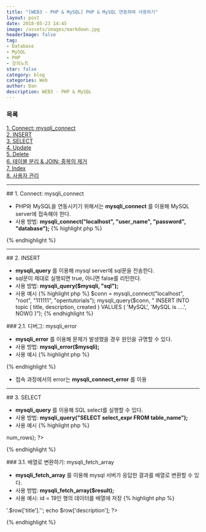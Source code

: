 ```yaml
---
title: "[WEB3 - PHP & MySQL] PHP & MySQL 연동하여 사용하기"
layout: post
date: 2018-05-23 14:45
image: /assets/images/markdown.jpg
headerImage: false
tag:
- Database
- MySQL
- PHP
- 강의노트
star: false
category: blog
categories: Web
author: Dan
description: WEB3 - PHP & MySQL
---
```

### 목록
<a href="#one">1. Connect: mysqli_connect</a><br>
<a href="#two">2. INSERT</a><br>
<a href="#three">3. SELECT</a><br>
<a href="#four">4. Update</a><br>
<a href="#five">5. Delete</a><br>
<a href="#six">6. 테이블 분리 & JOIN: 중복의 제거</a><br>
<a href="#seven">7. Index</a><br>
<a href="#eight">8. 사용자 관리</a><br>

---
<div id="one"></div>
## 1. Connect: mysqli_connect

* PHP와 MySQL을 연동시키기 위해서는 **mysqli_connect** 를 이용해 MySQL server에 접속해야 한다.
* 사용 방법: <span class="evidence-purple">**mysqli_connect("localhost", "user_name", "password", "database");**</span>
{% highlight php %}
<?php
mysqli_connect("localhost", "root", "111111", "opentutorials");
?>
{% endhighlight %}

---
<div id="two"></div>
## 2. INSERT

* **mysqli_query** 를 이용해 mysql server에 sql문을 전송한다.
* sql문이 제대로 실행되면 true, 아니면 false를 리턴한다.
* 사용 방법: <span class="evidence-purple">**mysqli_query($mysqli, "sql");**<span>
* 사용 예시
{% highlight php %}
$conn = mysqli_connect("localhost", "root", "111111", "opentutorials");
mysqli_query($conn, "
    INSERT INTO topic (
        title,
        description,
        created
    ) VALUES (
        'MySQL',
        'MySQL is ....',
        NOW()
    )");
{% endhighlight %}

<div class="breaker"></div>
### 2.1. 디버그: mysqli_error

* **mysqli_error** 를 이용해 문제가 발생했을 경우 원인을 규명할 수 있다.
* 사용 방법: <span class="evidence-purple">**mysqli_error($mysqli);**</span>
* 사용 예시
{% highlight php %}
<?php
$conn = mysqli_connect("localhost", "root", "111111", "opentutorials");
$sql  = "
    INSER INTO topic (
        title,
        description,
        created
    ) VALUES (
        'MySQL',
        'MySQL is ....',
        NOW()
    )";
$result = mysqli_query($conn, $sql);
if($result === false){
    echo mysqli_error($conn);
}
?>
{% endhighlight %}

* 접속 과정에서의 error는 **mysqli_connect_error** 를 이용

---
<div id="three"></div>
## 3. SELECT

* **mysqli_query** 를 이용해 SQL select를 실행할 수 있다.
* 사용 방법: <span class="evidence-purple">**mysqli_query("SELECT select_expr FROM table_name");**<span>
* 사용 예시
{% highlight php %}
<?php
$conn = mysqli_connect(
  'localhost',
  'root',
  '111111',
  'opentutorials');
$sql = "SELECT * FROM topic";
$result = mysqli_query($conn, $sql);
var_dump($result->num_rows);
?>
{% endhighlight %}

<div class="breaker"></div>
### 3.1. 배열로 변환하기: mysqli_fetch_array

* **mysqli_fetch_array** 를 이용해 mysql 서버가 응답한 결과를 배열로 변환할 수 있다.
* 사용 방법: <span class="evidence-purple">**mysqli_fetch_array($result);**</span>
* 사용 예시: id = 19인 행의 데이터를 배열에 저장
{% highlight php %}
<?php
$conn = mysqli_connect(
  'localhost',
  'root',
  '111111',
  'opentutorials');
$sql = "SELECT * FROM topic WHERE id = 19";
$result = mysqli_query($conn, $sql);
$row = mysqli_fetch_array($result);
echo '<h1>'.$row['title'].'</h1>';
echo $row['description'];
?>
{% endhighlight %}

